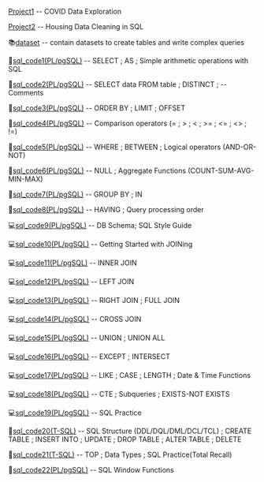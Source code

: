   [Project1](https://github.com/KTurau/sql/blob/main/datalearn/sql_code/Project1.sql) -- COVID Data Exploration
  
  [Project2](https://github.com/KTurau/sql/blob/main/datalearn/sql_code/Project2.sql) -- Housing Data Cleaning in SQL
  
📚[dataset](https://github.com/KTurau/sql/tree/main/datalearn/dataset) -- contain datasets to create tables and write complex queries   

🔑[sql_code1(PL/pgSQL)](https://github.com/KTurau/sql/blob/main/datalearn/sql_code/sql_code1.sql) -- SELECT ; AS ; Simple arithmetic operations with SQL

🔑[sql_code2(PL/pgSQL)](https://github.com/KTurau/sql/blob/main/datalearn/sql_code/sql_code2.sql) -- SELECT data FROM table ; DISTINCT ; --Comments

🔑[sql_code3(PL/pgSQL)](https://github.com/KTurau/sql/blob/main/datalearn/sql_code/sql_code3.sql) -- ORDER BY ; LIMIT ; OFFSET

🔑[sql_code4(PL/pgSQL)](https://github.com/KTurau/sql/blob/main/datalearn/sql_code/sql_code4.sql) -- Comparison operators (= ; > ; < ; >= ; <= ; <> ; !=)

🔑[sql_code5(PL/pgSQL)](https://github.com/KTurau/sql/blob/main/datalearn/sql_code/sql_code5.sql) -- WHERE ; BETWEEN ; Logical operators (AND-OR-NOT)

🔑[sql_code6(PL/pgSQL)](https://github.com/KTurau/sql/blob/main/datalearn/sql_code/sql_code6.sql) -- NULL ; Aggregate Functions (COUNT-SUM-AVG-MIN-MAX)

🔑[sql_code7(PL/pgSQL)](https://github.com/KTurau/sql/blob/main/datalearn/sql_code/sql_code7.sql) -- GROUP BY ; IN

🔑[sql_code8(PL/pgSQL)](https://github.com/KTurau/sql/blob/main/datalearn/sql_code/sql_code8.sql) -- HAVING ; Query processing order 

💻[sql_code9(PL/pgSQL)](https://github.com/KTurau/sql/blob/main/datalearn/sql_code/sql_code9.sql) -- DB Schema; SQL Style Guide

💻[sql_code10(PL/pgSQL)](https://github.com/KTurau/sql/blob/main/datalearn/sql_code/sql_code10.sql) -- Getting Started with JOINing

💻[sql_code11(PL/pgSQL)](https://github.com/KTurau/sql/blob/main/datalearn/sql_code/sql_code11.sql) -- INNER JOIN

💻[sql_code12(PL/pgSQL)](https://github.com/KTurau/sql/blob/main/datalearn/sql_code/sql_code12.sql) -- LEFT JOIN

💻[sql_code13(PL/pgSQL)](https://github.com/KTurau/sql/blob/main/datalearn/sql_code/sql_code13.sql) -- RIGHT JOIN ; FULL JOIN 

💻[sql_code14(PL/pgSQL)](https://github.com/KTurau/sql/blob/main/datalearn/sql_code/sql_code14.sql) -- CROSS JOIN 

💻[sql_code15(PL/pgSQL)](https://github.com/KTurau/sql/blob/main/datalearn/sql_code/sql_code15.sql) -- UNION ; UNION ALL 

💻[sql_code16(PL/pgSQL)](https://github.com/KTurau/sql/blob/main/datalearn/sql_code/sql_code16.sql) -- EXCEPT ; INTERSECT

💻[sql_code17(PL/pgSQL)](https://github.com/KTurau/sql/blob/main/datalearn/sql_code/sql_code17.sql) -- LIKE ; CASE ; LENGTH ; Date & Time Functions

💻[sql_code18(PL/pgSQL)](https://github.com/KTurau/sql/blob/main/datalearn/sql_code/sql_code18.sql) -- CTE ; Subqueries ; EXISTS-NOT EXISTS

💻[sql_code19(PL/pgSQL)](https://github.com/KTurau/sql/blob/main/datalearn/sql_code/sql_code19.sql) -- SQL Practice

🚀[sql_code20(T-SQL)](https://github.com/KTurau/sql/blob/main/datalearn/sql_code/sql_code20.sql) -- SQL Structure (DDL/DQL/DML/DCL/TCL) ; CREATE TABLE ; INSERT INTO ; UPDATE ; DROP TABLE ; ALTER TABLE ; DELETE

🚀[sql_code21(T-SQL)](https://github.com/KTurau/sql/blob/main/datalearn/sql_code/sql_code21.sql) -- TOP ; Data Types ; SQL Practice(Total Recall)

🚀[sql_code22(PL/pgSQL)](https://github.com/KTurau/sql/blob/main/datalearn/sql_code/sql_code22.sql) -- SQL Window Functions












